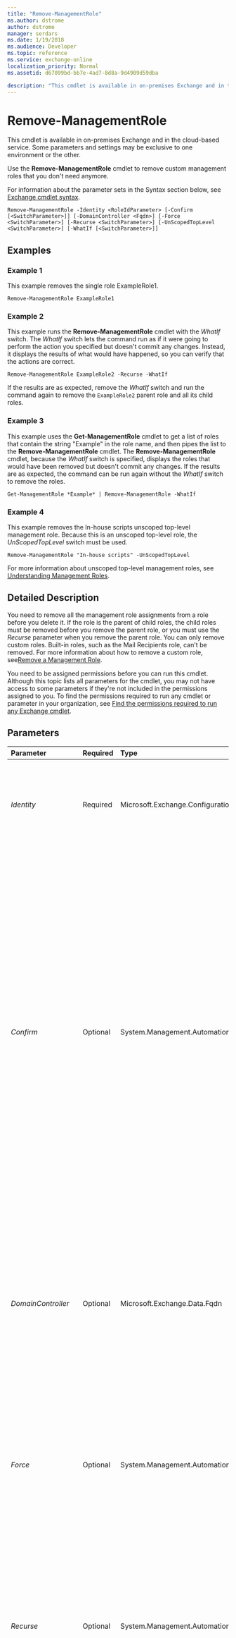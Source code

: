 ```yaml
---
title: "Remove-ManagementRole"
ms.author: dstrome
author: dstrome
manager: serdars
ms.date: 1/19/2018
ms.audience: Developer
ms.topic: reference
ms.service: exchange-online
localization_priority: Normal
ms.assetid: d67099bd-bb7e-4ad7-8d8a-9d4909d59dba

description: "This cmdlet is available in on-premises Exchange and in the cloud-based service. Some parameters and settings may be exclusive to one environment or the other."
---
```


# Remove-ManagementRole

This cmdlet is available in on-premises Exchange and in the cloud-based service. Some parameters and settings may be exclusive to one environment or the other. 
  
Use the **Remove-ManagementRole** cmdlet to remove custom management roles that you don't need anymore.
  
For information about the parameter sets in the Syntax section below, see [Exchange cmdlet syntax](https://technet.microsoft.com/library/bb123552.aspx). 
  
```
Remove-ManagementRole -Identity <RoleIdParameter> [-Confirm [<SwitchParameter>]] [-DomainController <Fqdn>] [-Force <SwitchParameter>] [-Recurse <SwitchParameter>] [-UnScopedTopLevel <SwitchParameter>] [-WhatIf [<SwitchParameter>]]

```

## Examples
<a name="Examples"> </a>

### Example 1

This example removes the single role ExampleRole1.
  
```
Remove-ManagementRole ExampleRole1
```

### Example 2

This example runs the **Remove-ManagementRole** cmdlet with the _WhatIf_ switch. The _WhatIf_ switch lets the command run as if it were going to perform the action you specified but doesn't commit any changes. Instead, it displays the results of what would have happened, so you can verify that the actions are correct.
  
```
Remove-ManagementRole ExampleRole2 -Recurse -WhatIf
```

If the results are as expected, remove the  _WhatIf_ switch and run the command again to remove the `ExampleRole2` parent role and all its child roles.
  
### Example 3

This example uses the **Get-ManagementRole** cmdlet to get a list of roles that contain the string "Example" in the role name, and then pipes the list to the **Remove-ManagementRole** cmdlet. The **Remove-ManagementRole** cmdlet, because the _WhatIf_ switch is specified, displays the roles that would have been removed but doesn't commit any changes. If the results are as expected, the command can be run again without the _WhatIf_ switch to remove the roles.
  
```
Get-ManagementRole *Example* | Remove-ManagementRole -WhatIf
```

### Example 4

This example removes the In-house scripts unscoped top-level management role. Because this is an unscoped top-level role, the  _UnScopedTopLevel_ switch must be used.
  
```
Remove-ManagementRole "In-house scripts" -UnScopedTopLevel
```

For more information about unscoped top-level management roles, see [Understanding Management Roles](http://technet.microsoft.com/library/887b0a64-84b1-4b8c-9547-e456ea6f5dbd.aspx).
  
## Detailed Description
<a name="DetailedDescription"> </a>

You need to remove all the management role assignments from a role before you delete it. If the role is the parent of child roles, the child roles must be removed before you remove the parent role, or you must use the  _Recurse_ parameter when you remove the parent role. You can only remove custom roles. Built-in roles, such as the Mail Recipients role, can't be removed. For more information about how to remove a custom role, see[Remove a Management Role](http://technet.microsoft.com/library/2fb6f453-f37a-4636-8353-3f9927f81298.aspx).
  
You need to be assigned permissions before you can run this cmdlet. Although this topic lists all parameters for the cmdlet, you may not have access to some parameters if they're not included in the permissions assigned to you. To find the permissions required to run any cmdlet or parameter in your organization, see [Find the permissions required to run any Exchange cmdlet](https://technet.microsoft.com/library/mt432940.aspx).
  
## Parameters
<a name="DetailedDescription"> </a>

|**Parameter**|**Required**|**Type**|**Description**|
|:-----|:-----|:-----|:-----|
| _Identity_ <br/> |Required  <br/> |Microsoft.Exchange.Configuration.Tasks.RoleIdParameter  <br/> |The  _Identity_ parameter specifies the custom role to remove. If the name of the role contains spaces, enclose the name in quotation marks ("). <br/> |
| _Confirm_ <br/> |Optional  <br/> |System.Management.Automation.SwitchParameter  <br/> | The _Confirm_ switch specifies whether to show or hide the confirmation prompt. How this switch affects the cmdlet depends on if the cmdlet requires confirmation before proceeding. <br/>  Destructive cmdlets (for example, **Remove-\*** cmdlets) have a built-in pause that forces you to acknowledge the command before proceeding. For these cmdlets, you can skip the confirmation prompt by using this exact syntax: `-Confirm:$false`.  <br/>  Most other cmdlets (for example, **New-\*** and **Set-\*** cmdlets) don't have a built-in pause. For these cmdlets, specifying the _Confirm_ switch without a value introduces a pause that forces you acknowledge the command before proceeding. <br/> |
| _DomainController_ <br/> |Optional  <br/> |Microsoft.Exchange.Data.Fqdn  <br/> |This parameter is available only in on-premises Exchange.  <br/> The  _DomainController_ parameter specifies the domain controller that's used by this cmdlet to read data from or write data to Active Directory. You identify the domain controller by its fully qualified domain name (FQDN). For example, `dc01.contoso.com`.  <br/> |
| _Force_ <br/> |Optional  <br/> |System.Management.Automation.SwitchParameter  <br/> |The  _Force_ switch specifies whether to suppress warning or confirmation messages. You can use this switch to run tasks programmatically where prompting for administrative input is inappropriate. You don't need to specify a value with this switch. <br/> |
| _Recurse_ <br/> |Optional  <br/> |System.Management.Automation.SwitchParameter  <br/> |The  _Recurse_ parameter removes all child roles of the role specified with the _Identity_ parameter, and then removes the specified role. <br/> > [!CAUTION]> The  _Recurse_ parameter removes all child roles of the specified role. We recommend that you first use the command with the _WhatIf_ switch to confirm that the action to be taken is correct.          |
| _UnScopedTopLevel_ <br/> |Optional  <br/> |System.Management.Automation.SwitchParameter  <br/> |The  _UnScopedTopLevel_ switch specifies that the role you're trying to remove is an unscoped top-level role. You must use this switch if you want to remove an unscoped top-level role. <br/> |
| _WhatIf_ <br/> |Optional  <br/> |System.Management.Automation.SwitchParameter  <br/> |The  _WhatIf_ switch simulates the actions of the command. You can use this switch to view the changes that would occur without actually applying those changes. You don't need to specify a value with this switch. <br/> |
   
## Input Types
<a name="InputTypes"> </a>

To see the input types that this cmdlet accepts, see [Cmdlet Input and Output Types](http://go.microsoft.com/fwlink/p/?linkId=616387). If the Input Type field for a cmdlet is blank, the cmdlet doesn't accept input data. 
  
## Return Types
<a name="ReturnTypes"> </a>

To see the return types, which are also known as output types, that this cmdlet accepts, see [Cmdlet Input and Output Types](http://go.microsoft.com/fwlink/p/?linkId=616387). If the Output Type field is blank, the cmdlet doesn't return data. 
  

